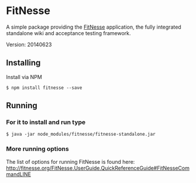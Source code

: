 # FitNesse
A simple package providing the [FitNesse](http://fitnesse.org/) application, the fully integrated standalone wiki and acceptance testing framework.

Version: 20140623

## Installing
Install via NPM

```
$ npm install fitnesse --save

```

## Running

### For it to install and run type

```
$ java -jar node_modules/fitnesse/fitnesse-standalone.jar

```

### More running options

The list of options for running FitNesse is found here: 
http://fitnesse.org/FitNesse.UserGuide.QuickReferenceGuide#FitNesseCommandLINE